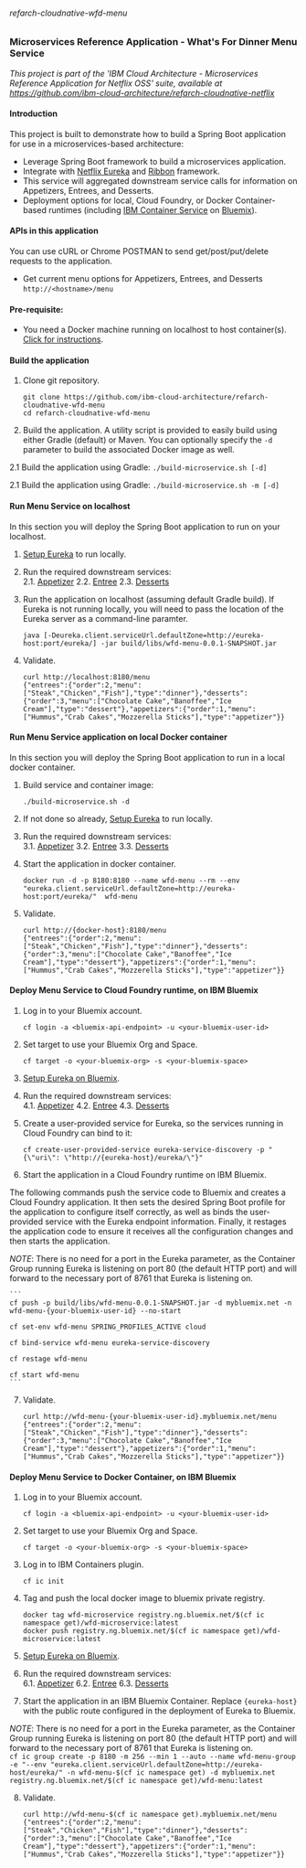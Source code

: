 ###### refarch-cloudnative-wfd-menu

### Microservices Reference Application - What's For Dinner Menu Service

*This project is part of the 'IBM Cloud Architecture - Microservices Reference Application for Netflix OSS' suite, available at
https://github.com/ibm-cloud-architecture/refarch-cloudnative-netflix*

#### Introduction

This project is built to demonstrate how to build a Spring Boot application for use in a microservices-based architecture:
 - Leverage Spring Boot framework to build a microservices application.
 - Integrate with [Netflix Eureka](https://github.com/Netflix/eureka) and [Ribbon](https://github.com/Netflix/ribbon) framework.
 - This service will aggregated downstream service calls for information on Appetizers, Entrees, and Desserts.
 - Deployment options for local, Cloud Foundry, or Docker Container-based runtimes (including [IBM Container Service](https://console.ng.bluemix.net/docs/containers/container_index.html) on [Bluemix](https://new-console.ng.bluemix.net/#overview)).

#### APIs in this application
You can use cURL or Chrome POSTMAN to send get/post/put/delete requests to the application.
- Get current menu options for Appetizers, Entrees, and Desserts  
`http://<hostname>/menu`

#### Pre-requisite:
- You need a Docker machine running on localhost to host container(s). [Click for instructions](https://docs.docker.com/machine/get-started/).

#### Build the application
1. Clone git repository.
    ```
    git clone https://github.com/ibm-cloud-architecture/refarch-cloudnative-wfd-menu
    cd refarch-cloudnative-wfd-menu
    ```

2. Build the application.  A utility script is provided to easily build using either Gradle (default) or Maven.  You can optionally specify the `-d` parameter to build the associated Docker image as well.

  2.1 Build the application using Gradle:
    ```
    ./build-microservice.sh [-d]
    ```

  2.1 Build the application using Gradle:
    ```
    ./build-microservice.sh -m [-d]
    ```

#### Run Menu Service on localhost
In this section you will deploy the Spring Boot application to run on your localhost.

1.  [Setup Eureka](https://github.com/ibm-cloud-architecture/refarch-cloudnative-netflix-eureka#run-the-application-component-locally) to run locally.

2.  Run the required downstream services:  
  2.1.  [Appetizer](https://github.com/ibm-cloud-architecture/refarch-cloudnative-wfd-appetizer#run-appetizer-service-on-localhost)
  2.2.  [Entree](https://github.com/ibm-cloud-architecture/refarch-cloudnative-wfd-entree#run-entree-service-on-localhost)
  2.3.  [Desserts](https://github.com/ibm-cloud-architecture/refarch-cloudnative-wfd-dessert#run-dessert-service-on-localhost)

3. Run the application on localhost (assuming default Gradle build).  If Eureka is not running locally, you will need to pass the location of the Eureka server as a command-line paramter.
    ```
    java [-Deureka.client.serviceUrl.defaultZone=http://eureka-host:port/eureka/] -jar build/libs/wfd-menu-0.0.1-SNAPSHOT.jar
    ```

4. Validate.
    ```
    curl http://localhost:8180/menu
    {"entrees":{"order":2,"menu":["Steak","Chicken","Fish"],"type":"dinner"},"desserts":{"order":3,"menu":["Chocolate Cake","Banoffee","Ice Cream"],"type":"dessert"},"appetizers":{"order":1,"menu":["Hummus","Crab Cakes","Mozzerella Sticks"],"type":"appetizer"}}
    ```

#### Run Menu Service application on local Docker container
In this section you will deploy the Spring Boot application to run in a local docker container.

1. Build service and container image:
    ```
    ./build-microservice.sh -d
    ```

2. If not done so already, [Setup Eureka](https://github.com/ibm-cloud-architecture/refarch-cloudnative-netflix-eureka#run-the-application-component-locally) to run locally.

3.  Run the required downstream services:  
  3.1.  [Appetizer](https://github.com/ibm-cloud-architecture/refarch-cloudnative-wfd-appetizer#run-appetizer-service-on-local-docker-container)
  3.2.  [Entree](https://github.com/ibm-cloud-architecture/refarch-cloudnative-wfd-entree#run-entree-service-on-local-docker-container)
  3.3.  [Desserts](https://github.com/ibm-cloud-architecture/refarch-cloudnative-wfd-dessert#run-dessert-service-on-local-docker-container)

4. Start the application in docker container.
    ```
    docker run -d -p 8180:8180 --name wfd-menu --rm --env "eureka.client.serviceUrl.defaultZone=http://eureka-host:port/eureka/"  wfd-menu
    ```

5. Validate.
    ```
    curl http://{docker-host}:8180/menu
    {"entrees":{"order":2,"menu":["Steak","Chicken","Fish"],"type":"dinner"},"desserts":{"order":3,"menu":["Chocolate Cake","Banoffee","Ice Cream"],"type":"dessert"},"appetizers":{"order":1,"menu":["Hummus","Crab Cakes","Mozzerella Sticks"],"type":"appetizer"}}
    ```

#### Deploy Menu Service to Cloud Foundry runtime, on IBM Bluemix

1. Log in to your Bluemix account.
    ```
    cf login -a <bluemix-api-endpoint> -u <your-bluemix-user-id>
    ```

2. Set target to use your Bluemix Org and Space.
    ```
    cf target -o <your-bluemix-org> -s <your-bluemix-space>
    ```

3. [Setup Eureka on Bluemix](https://github.com/ibm-cloud-architecture/refarch-cloudnative-netflix-eureka#run-the-application-component-on-bluemix).

4.  Run the required downstream services:  
  4.1.  [Appetizer](https://github.com/ibm-cloud-architecture/refarch-cloudnative-wfd-appetizer#deploy-appetizer-service-to-cloud-foundry-runtime-on-ibm-bluemix)
  4.2.  [Entree](https://github.com/ibm-cloud-architecture/refarch-cloudnative-wfd-entree#deploy-entree-service-to-cloud-foundry-runtime-on-ibm-bluemix)
  4.3.  [Desserts](https://github.com/ibm-cloud-architecture/refarch-cloudnative-wfd-dessert#deploy-dessert-service-to-cloud-foundry-runtime-on-ibm-bluemix)

5.  Create a user-provided service for Eureka, so the services running in Cloud Foundry can bind to it:

    ```
    cf create-user-provided-service eureka-service-discovery -p "{\"uri\": \"http://{eureka-host}/eureka/\"}"
    ```

6. Start the application in a Cloud Foundry runtime on IBM Bluemix.

  The following commands push the service code to Bluemix and creates a Cloud Foundry application.  It then sets the desired Spring Boot profile for the application to configure itself correctly, as well as binds the user-provided service with the Eureka endpoint information.  Finally, it restages the application code to ensure it receives all the configuration changes and then starts the application.  

  _NOTE_: There is no need for a port in the Eureka parameter, as the Container Group running Eureka is listening on port 80 (the default HTTP port) and will forward to the necessary port of 8761 that Eureka is listening on.  

    ```
    cf push -p build/libs/wfd-menu-0.0.1-SNAPSHOT.jar -d mybluemix.net -n wfd-menu-{your-bluemix-user-id} --no-start

    cf set-env wfd-menu SPRING_PROFILES_ACTIVE cloud

    cf bind-service wfd-menu eureka-service-discovery

    cf restage wfd-menu

    cf start wfd-menu
    ```

7. Validate.  
    ```
    curl http://wfd-menu-{your-bluemix-user-id}.mybluemix.net/menu
    {"entrees":{"order":2,"menu":["Steak","Chicken","Fish"],"type":"dinner"},"desserts":{"order":3,"menu":["Chocolate Cake","Banoffee","Ice Cream"],"type":"dessert"},"appetizers":{"order":1,"menu":["Hummus","Crab Cakes","Mozzerella Sticks"],"type":"appetizer"}}
    ```


#### Deploy Menu Service to Docker Container, on IBM Bluemix

1. Log in to your Bluemix account.
    ```
    cf login -a <bluemix-api-endpoint> -u <your-bluemix-user-id>
    ```

2. Set target to use your Bluemix Org and Space.
    ```
    cf target -o <your-bluemix-org> -s <your-bluemix-space>
    ```

3. Log in to IBM Containers plugin.
    ```
    cf ic init
    ```

4. Tag and push the local docker image to bluemix private registry.
    ```
    docker tag wfd-microservice registry.ng.bluemix.net/$(cf ic namespace get)/wfd-microservice:latest
    docker push registry.ng.bluemix.net/$(cf ic namespace get)/wfd-microservice:latest
    ```

5. [Setup Eureka on Bluemix](https://github.com/ibm-cloud-architecture/refarch-cloudnative-netflix-eureka#run-the-application-component-on-bluemix).

6.  Run the required downstream services:  
  6.1.  [Appetizer](https://github.com/ibm-cloud-architecture/refarch-cloudnative-wfd-appetizer#deploy-appetizer-service-to-docker-container-on-ibm-bluemix)
  6.2.  [Entree](https://github.com/ibm-cloud-architecture/refarch-cloudnative-wfd-entree#deploy-entree-service-to-docker-container-on-ibm-bluemix)
  6.3.  [Desserts](https://github.com/ibm-cloud-architecture/refarch-cloudnative-wfd-dessert#deploy-desserts-service-to-docker-container-on-ibm-bluemix)

7. Start the application in an IBM Bluemix Container. Replace `{eureka-host}` with the public route configured in the deployment of Eureka to Bluemix.  

  _NOTE_: There is no need for a port in the Eureka parameter, as the Container Group running Eureka is listening on port 80 (the default HTTP port) and will forward to the necessary port of 8761 that Eureka is listening on.  
    ```
    cf ic group create -p 8180 -m 256 --min 1 --auto --name wfd-menu-group -e "--env "eureka.client.serviceUrl.defaultZone=http://eureka-host/eureka/" -n wfd-menu-$(cf ic namespace get) -d mybluemix.net registry.ng.bluemix.net/$(cf ic namespace get)/wfd-menu:latest
    ```

8. Validate.  
    ```
    curl http://wfd-menu-$(cf ic namespace get).mybluemix.net/menu
    {"entrees":{"order":2,"menu":["Steak","Chicken","Fish"],"type":"dinner"},"desserts":{"order":3,"menu":["Chocolate Cake","Banoffee","Ice Cream"],"type":"dessert"},"appetizers":{"order":1,"menu":["Hummus","Crab Cakes","Mozzerella Sticks"],"type":"appetizer"}}
    ```
